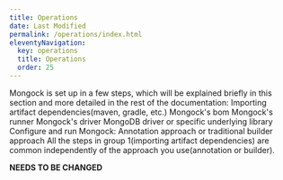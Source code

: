 ```yaml
---
title: Operations
date: Last Modified 
permalink: /operations/index.html
eleventyNavigation:
  key: operations 
  title: Operations
  order: 25
---
```


Mongock is set up in a few steps, which will be explained briefly in this section and more detailed in the rest of the documentation:
Importing artifact dependencies(maven, gradle, etc.)
Mongock's bom
Mongock's runner
Mongock's driver
MongoDB driver or specific underlying  library
Configure and run Mongock: Annotation approach or traditional builder approach
All the steps in group 1(importing artifact dependencies) are common independently of the approach you use(annotation or builder).

**NEEDS TO BE CHANGED**